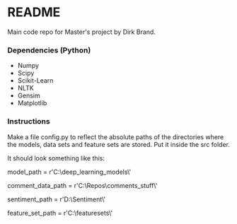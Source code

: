 # README #
Main code repo for Master's project by Dirk Brand.

### Dependencies (Python) ###

* Numpy
* Scipy
* Scikit-Learn
* NLTK
* Gensim
* Matplotlib


### Instructions ###
Make a file config.py to reflect the absolute paths of the directories where the models, data sets and feature sets are stored.  Put it inside the src folder.

It should look something like this:

model_path = r'C:\deep_learning_models\\'

comment_data_path = r'C:\Repos\comments_stuff\\'


sentiment_path = r'D:\Sentiment\\'

feature_set_path = r'C:\featuresets\\'